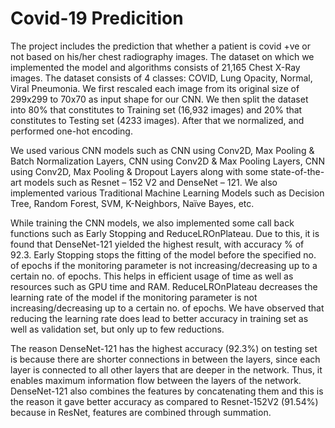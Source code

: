 # Covid-19 Predicition

The project includes the prediction that whether a patient is covid +ve or not based on his/her chest radiography images. The dataset on which we implemented the model and algorithms consists of 21,165 Chest X-Ray images. The dataset consists of 4 classes: COVID, Lung Opacity, Normal, Viral Pneumonia. We first rescaled each image from its original size of 299x299 to 70x70 as input shape for our CNN. We then split the dataset into 80% that constitutes to Training set (16,932 images) and 20% that constitutes to Testing set (4233 images). After that we normalized, and performed one-hot encoding.

We used various CNN models such as CNN using Conv2D, Max Pooling & Batch Normalization Layers, CNN using Conv2D & Max Pooling Layers, CNN using Conv2D, Max Pooling & Dropout Layers along with some state-of-the-art models such as Resnet – 152 V2 and DenseNet – 121. We also implemented various Traditional Machine Learning Models such as Decision Tree, Random Forest, SVM, K-Neighbors, Naïve Bayes, etc.

While training the CNN models, we also implemented some call back functions such as Early Stopping and ReduceLROnPlateau. Due to this, it is found that DenseNet-121 yielded the highest result, with accuracy % of 92.3. Early Stopping stops the fitting of the model before the specified no. of epochs if the monitoring parameter is not increasing/decreasing up to a certain no. of epochs. This helps in efficient usage of time as well as resources such as GPU time and RAM. ReduceLROnPlateau decreases the learning rate of the model if the monitoring parameter is not increasing/decreasing up to a certain no. of epochs. We have observed that reducing the learning rate does lead to better accuracy in training set as well as validation set, but only up to few reductions.

The reason DenseNet-121 has the highest accuracy (92.3%) on testing set is because there are shorter connections in between the layers, since each layer is connected to all other layers that are deeper in the network. Thus, it enables maximum information flow between the layers of the network. DenseNet-121 also combines the features by concatenating them and this is the reason it gave better accuracy as compared to Resnet-152V2 (91.54%) because in ResNet, features are combined through summation.
